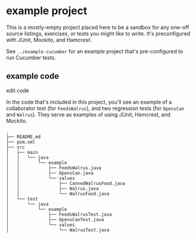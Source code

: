 ﻿# example project

This is a mostly-empty project placed here to be a sandbox for any one-off
source listings, exercises, or tests you might like to write. It's preconfigured
with JUnit, Mockito, and Hamcrest.

See `../example-cucumber` for an example project that's pre-configured to run
Cucumber tests.

## example code
edit code

In the code that's included in this project, you'll see an example of a
collaborator test (for `FeedsWalrus`), and two regression tests (for `OpensCan`
and `Walrus`). They serve as examples of using JUnit, Hamcrest, and Mockito.

```
.
├── README.md
├── pom.xml
├── src
│   ├── main
│   │   └── java
│   │       └── example
│   │           ├── FeedsWalrus.java
│   │           ├── OpensCan.java
│   │           └── values
│   │               ├── CannedWalrusFood.java
│   │               ├── Walrus.java
│   │               └── WalrusFood.java
│   └── test
│       └── java
│           └── example
│               ├── FeedsWalrusTest.java
│               ├── OpensCanTest.java
│               └── values
│                   └── WalrusTest.java
```
